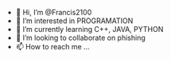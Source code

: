 - 👋 Hi, I’m @Francis2100
- 👀 I’m interested in PROGRAMATION
- 🌱 I’m currently learning C++, JAVA, PYTHON
- 💞️ I’m looking to collaborate on phishing
- 📫 How to reach me ...

<!---
Francis2100/Francis2100 is a ✨ special ✨ repository because its `README.md` (this file) appears on your GitHub profile.
You can click the Preview link to take a look at your changes.
--->
